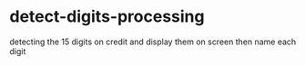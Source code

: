 # detect-digits-processing
detecting the 15 digits on credit and display them on screen then name each digit
